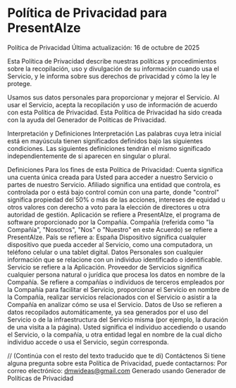 # Política de Privacidad para PresentAIze

Política de Privacidad Última actualización: 16 de octubre de 2025

Esta Política de Privacidad describe nuestras políticas y procedimientos sobre la recopilación, uso y divulgación de su información cuando usa el Servicio, y le informa sobre sus derechos de privacidad y cómo la ley le protege.

Usamos sus datos personales para proporcionar y mejorar el Servicio. Al usar el Servicio, acepta la recopilación y uso de información de acuerdo con esta Política de Privacidad. Esta Política de Privacidad ha sido creada con la ayuda del Generador de Políticas de Privacidad.

Interpretación y Definiciones
Interpretación
Las palabras cuya letra inicial está en mayúscula tienen significados definidos bajo las siguientes condiciones. Las siguientes definiciones tendrán el mismo significado independientemente de si aparecen en singular o plural.

Definiciones
Para los fines de esta Política de Privacidad:
Cuenta significa una cuenta única creada para Usted para acceder a nuestro Servicio o partes de nuestro Servicio.
Afiliado significa una entidad que controla, es controlada por o está bajo control común con una parte, donde "control" significa propiedad del 50% o más de las acciones, intereses de equidad u otros valores con derecho a voto para la elección de directores u otra autoridad de gestión.
Aplicación se refiere a PresentAIze, el programa de software proporcionado por la Compañía.
Compañía (referida como "la Compañía", "Nosotros", "Nos" o "Nuestro" en este Acuerdo) se refiere a PresentAIze.
País se refiere a: España
Dispositivo significa cualquier dispositivo que pueda acceder al Servicio, como una computadora, un teléfono celular o una tablet digital.
Datos Personales son cualquier información que se relacione con un individuo identificado o identificable.
Servicio se refiere a la Aplicación.
Proveedor de Servicios significa cualquier persona natural o jurídica que procesa los datos en nombre de la Compañía. Se refiere a compañías o individuos de terceros empleados por la Compañía para facilitar el Servicio, proporcionar el Servicio en nombre de la Compañía, realizar servicios relacionados con el Servicio o asistir a la Compañía en analizar cómo se usa el Servicio.
Datos de Uso se refieren a datos recopilados automáticamente, ya sea generados por el uso del Servicio o de la infraestructura del Servicio misma (por ejemplo, la duración de una visita a la página).
Usted significa el individuo accediendo o usando el Servicio, o la compañía, u otra entidad legal en nombre de la cual dicho individuo accede o usa el Servicio, según corresponda.

// (Continúa con el resto del texto traducido que te di)
Contáctenos
Si tiene alguna pregunta sobre esta Política de Privacidad, puede contactarnos:
Por correo electrónico: dmwideas@gmail.com
Generado usando Generador de Políticas de Privacidad
